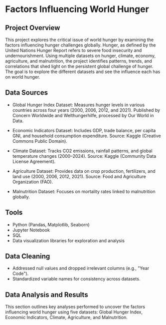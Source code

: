 # Factors Influencing World Hunger

## Project Overview

This project explores the critical issue of world hunger by examining the factors influencing hunger challenges globally. Hunger, as defined by the United Nations Hunger Report refers to severe food insecurity and undernourishment. Using multiple datasets on hunger, climate, economy, agriculture, and malnutrition, the project identifies patterns, trends, and correlations that shed light on the persistent global challenge of hunger. The goal is to explore the different datasets and see the influence each has on world hunger.

## Data Sources

- Global Hunger Index Dataset: Measures hunger levels in various countries across four years (2000, 2006, 2012, and 2021).
  Published by Concern Worldwide and Welthungerhilfe, processed by Our World in Data.
- Economic Indicators Dataset: Includes GDP, trade balance, per capita GNI, and household consumption expenditure.
Source: Kaggle (Creative Commons Public Domain).

- Climate Dataset: Tracks CO2 emissions, rainfall patterns, and global temperature changes (2000–2024).
Source: Kaggle (Community Data License Agreement).

- Agriculture Dataset: Provides data on crop production, fertilizers, and land use (2000, 2006, 2012, 2021).
Source: Food and Agriculture Organization (FAO).
- Malnutrition Dataset: Focuses on mortality rates linked to malnutrition globally.

## Tools

- Python (Pandas, Matplotlib, Seaborn)
- Jupyter Notebook
- SQL 
- Data visualization libraries for exploration and analysis

## Data Cleaning

- Addressed null values and dropped irrelevant columns (e.g., "Year Code").
- Standardized variable names for consistency across datasets.


## Data Analysis and Results

This section outlines key analyses performed to uncover the factors influencing world hunger using five datasets: Global Hunger Index, Economic Indicators, Climate, Agriculture, and Malnutrition.























